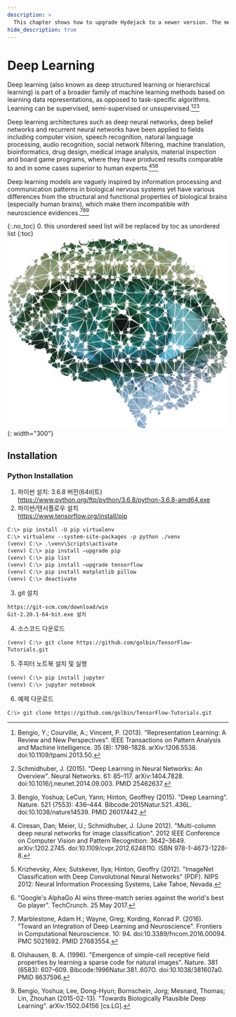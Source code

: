 ```yaml
---
description: >
  This chapter shows how to upgrade Hydejack to a newer version. The method depends on how you've installed Hydejack.
hide_description: true
---
```


# Deep Learning
Deep learning (also known as deep structured learning or hierarchical learning) is part of a broader family of machine learning methods based on learning data representations, as opposed to task-specific algorithms. Learning can be supervised, semi-supervised or unsupervised.[^1][^2][^3]

Deep learning architectures such as deep neural networks, deep belief networks and recurrent neural networks have been applied to fields including computer vision, speech recognition, natural language processing, audio recognition, social network filtering, machine translation, bioinformatics, drug design, medical image analysis, material inspection and board game programs, where they have produced results comparable to and in some cases superior to human experts.[^4][^5][^6]

Deep learning models are vaguely inspired by information processing and communication patterns in biological nervous systems yet have various differences from the structural and functional properties of biological brains (especially human brains), which make them incompatible with neuroscience evidences.[^7][^8][^9]

{:.no_toc}
0. this unordered seed list will be replaced by toc as unordered list
{:toc}
![Screenshot](/assets/img/docs/deep_learning.png){: width="300"}

## Installation
### Python Installation
1. 파이썬 설치: 3.6.8 버전(64비트)  
  https://www.python.org/ftp/python/3.6.8/python-3.6.8-amd64.exe
2. 파이썬/텐서플로우 설치  
  https://www.tensorflow.org/install/pip 
```console
C:\> pip install -U pip virtualenv
C:\> virtualenv --system-site-packages -p python ./venv
(venv) C:\> .\venv\Scripts\activate
(venv) C:\> pip install –upgrade pip
(venv) C:\> pip list
(venv) C:\> pip install –upgrade tensorflow
(venv) C:\> pip install matplotlib pillow
(venv) C:\> deactivate
```

3. git 설치
```console
https://git-scm.com/download/win
Git-2.20.1-64-bit.exe 설치
```   
4. 소스코드 다운로드
```console
(venv) C:\> git clone https://github.com/golbin/TensorFlow-Tutorials.git
```
5. 주피터 노트북 설치 및 실행
```console
(venv) C:\> pip install jupyter
(venv) C:\> jupyter notebook
```
6. 예제 다운로드
```console
C:\> git clone https://github.com/golbin/TensorFlow-Tutorials.git
```   

[^1]: Bengio, Y.; Courville, A.; Vincent, P. (2013). "Representation Learning: A Review and New Perspectives". IEEE Transactions on Pattern Analysis and Machine Intelligence. 35 (8): 1798–1828. arXiv:1206.5538. doi:10.1109/tpami.2013.50.
[^2]: Schmidhuber, J. (2015). "Deep Learning in Neural Networks: An Overview". Neural Networks. 61: 85–117. arXiv:1404.7828. doi:10.1016/j.neunet.2014.09.003. PMID 25462637.
[^3]: Bengio, Yoshua; LeCun, Yann; Hinton, Geoffrey (2015). "Deep Learning". Nature. 521 (7553): 436–444. Bibcode:2015Natur.521..436L. doi:10.1038/nature14539. PMID 26017442.
[^4]: Ciresan, Dan; Meier, U.; Schmidhuber, J. (June 2012). "Multi-column deep neural networks for image classification". 2012 IEEE Conference on Computer Vision and Pattern Recognition: 3642–3649. arXiv:1202.2745. doi:10.1109/cvpr.2012.6248110. ISBN 978-1-4673-1228-8.
[^5]: Krizhevsky, Alex; Sutskever, Ilya; Hinton, Geoffry (2012). "ImageNet Classification with Deep Convolutional Neural Networks" (PDF). NIPS 2012: Neural Information Processing Systems, Lake Tahoe, Nevada.
[^6]: "Google's AlphaGo AI wins three-match series against the world's best Go player". TechCrunch. 25 May 2017.
[^7]: Marblestone, Adam H.; Wayne, Greg; Kording, Konrad P. (2016). "Toward an Integration of Deep Learning and Neuroscience". Frontiers in Computational Neuroscience. 10: 94. doi:10.3389/fncom.2016.00094. PMC 5021692. PMID 27683554.
[^8]: Olshausen, B. A. (1996). "Emergence of simple-cell receptive field properties by learning a sparse code for natural images". Nature. 381 (6583): 607–609. Bibcode:1996Natur.381..607O. doi:10.1038/381607a0. PMID 8637596.
[^9]: Bengio, Yoshua; Lee, Dong-Hyun; Bornschein, Jorg; Mesnard, Thomas; Lin, Zhouhan (2015-02-13). "Towards Biologically Plausible Deep Learning". arXiv:1502.04156 [cs.LG].
